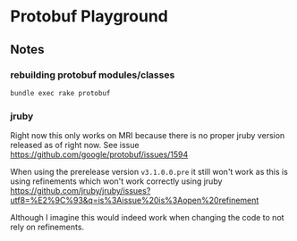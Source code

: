 Protobuf Playground
===

Notes
---

### rebuilding protobuf modules/classes

```sh
bundle exec rake protobuf
```

### jruby

Right now this only works on MRI because there is no proper jruby version released as of right now.
See issue https://github.com/google/protobuf/issues/1594

When using the prerelease version `v3.1.0.0.pre` it still won't work as this is using refinements which
won't work correctly using jruby https://github.com/jruby/jruby/issues?utf8=%E2%9C%93&q=is%3Aissue%20is%3Aopen%20refinement

Although I imagine this would indeed work when changing the code to not rely on refinements.
